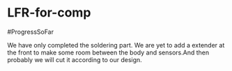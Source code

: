 # LFR-for-comp

#ProgressSoFar

We have only completed the soldering part. We are yet to add a extender at the front to make some room between the body and sensors.And then probably we will cut it according to our design.